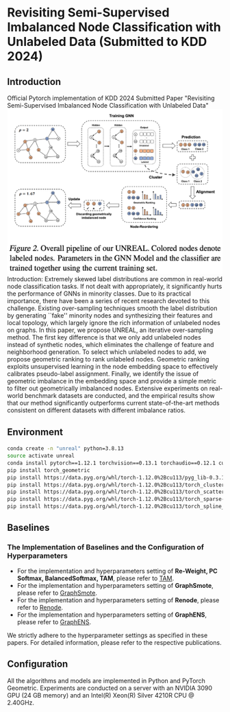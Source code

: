 # Revisiting Semi-Supervised Imbalanced Node Classification with Unlabeled Data (Submitted to KDD 2024)

## Introduction

Official Pytorch implementation of KDD 2024 Submitted Paper  "Revisiting Semi-Supervised Imbalanced Node Classification with Unlabeled Data"
![unreal](figure/unreal.png)
Introduction: Extremely skewed label distributions are common in real-world node classification tasks. If not dealt with appropriately, it significantly hurts the performance of GNNs in minority classes. Due to its practical importance, there have been a series of recent research devoted to this challenge. Existing over-sampling techniques smooth the label distribution by generating ``fake'' minority nodes and synthesizing their features and local topology, which largely ignore the rich information of unlabeled nodes on graphs. In this paper, we propose UNREAL, an iterative over-sampling method. The first key difference is that we only add unlabeled nodes instead of synthetic nodes, which eliminates the challenge of feature and neighborhood generation. To select which unlabeled nodes to add, we propose geometric ranking to rank unlabeled nodes. Geometric ranking exploits unsupervised learning in the node embedding space to effectively calibrates pseudo-label assignment. Finally, we identify the issue of geometric imbalance in the embedding space and provide a simple metric to filter out geometrically imbalanced nodes. Extensive experiments on real-world benchmark datasets are conducted, and the empirical results show that our method significantly outperforms current state-of-the-art methods consistent on different datasets with different imbalance ratios.

## Environment
```bash
conda create -n "unreal" python=3.8.13
source activate unreal
conda install pytorch==1.12.1 torchvision==0.13.1 torchaudio==0.12.1 cudatoolkit=11.3 -c pytorch
pip install torch_geometric
pip install https://data.pyg.org/whl/torch-1.12.0%2Bcu113/pyg_lib-0.3.1%2Bpt112cu113-cp38-cp38-linux_x86_64.whl
pip install https://data.pyg.org/whl/torch-1.12.0%2Bcu113/torch_cluster-1.6.0%2Bpt112cu113-cp38-cp38-linux_x86_64.whl
pip install https://data.pyg.org/whl/torch-1.12.0%2Bcu113/torch_scatter-2.1.0%2Bpt112cu113-cp38-cp38-linux_x86_64.whl
pip install https://data.pyg.org/whl/torch-1.12.0%2Bcu113/torch_sparse-0.6.16%2Bpt112cu113-cp38-cp38-linux_x86_64.whl
pip install https://data.pyg.org/whl/torch-1.12.0%2Bcu113/torch_spline_conv-1.2.1%2Bpt112cu113-cp38-cp38-linux_x86_64.whl
```

## Baselines
### The Implementation of Baselines and the Configuration of Hyperparameters
- For the implementation and hyperparameters setting of **Re-Weight, PC Softmax, BalancedSoftmax, TAM**, please refer to [TAM](https://github.com/Jaeyun-Song/TAM).
- For the implementation and hyperparameters setting of **GraphSmote**, please refer to [GraphSmote](https://github.com/TianxiangZhao/GraphSmote).
- For the implementation and hyperparameters setting of **Renode**, please refer to [Renode](https://github.com/victorchen96/ReNode).
- For the implementation and hyperparameters setting of **GraphENS**, please refer to [GraphENS](https://github.com/JoonHyung-Park/GraphENS).

We strictly adhere to the hyperparameter settings as specified in these papers. For detailed information, please refer to the respective publications.







## Configuration
All the algorithms and models are implemented in Python and PyTorch Geometric. Experiments are
conducted on a server with an NVIDIA 3090 GPU (24 GB memory) and an Intel(R) Xeon(R) Silver
4210R CPU @ 2.40GHz.


